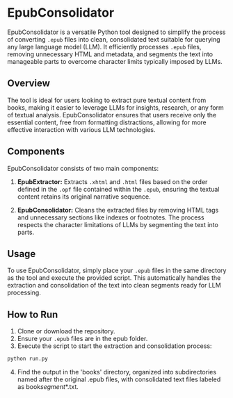 # EpubConsolidator

EpubConsolidator is a versatile Python tool designed to simplify the process of converting `.epub` files into clean, consolidated text suitable for querying any large language model (LLM). It efficiently processes `.epub` files, removing unnecessary HTML and metadata, and segments the text into manageable parts to overcome character limits typically imposed by LLMs.

## Overview

The tool is ideal for users looking to extract pure textual content from books, making it easier to leverage LLMs for insights, research, or any form of textual analysis. EpubConsolidator ensures that users receive only the essential content, free from formatting distractions, allowing for more effective interaction with various LLM technologies.

## Components

EpubConsolidator consists of two main components:

1. **EpubExtractor:** Extracts `.xhtml` and `.html` files based on the order defined in the `.opf` file contained within the `.epub`, ensuring the textual content retains its original narrative sequence.

2. **EpubConsolidator:** Cleans the extracted files by removing HTML tags and unnecessary sections like indexes or footnotes. The process respects the character limitations of LLMs by segmenting the text into parts.

## Usage

To use EpubConsolidator, simply place your `.epub` files in the same directory as the tool and execute the provided script. This automatically handles the extraction and consolidation of the text into clean segments ready for LLM processing.

## How to Run

1. Clone or download the repository.
2. Ensure your `.epub` files are in the epub folder.
3. Execute the script to start the extraction and consolidation process:

```bash
python run.py
```

4. Find the output in the 'books' directory, organized into subdirectories named after the original .epub files, with consolidated text files labeled as book*segment*\*.txt.
